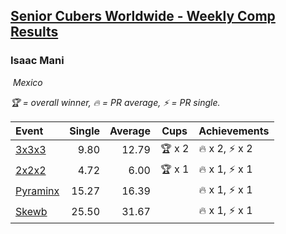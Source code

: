 <style>table {white-space: nowrap;}</style>
<link rel="stylesheet" type="text/css" href="/scw-comp/css/flags.css" />

## [Senior Cubers Worldwide - Weekly Comp Results](/scw-comp/results/)
### Isaac Mani

<i class="flag flag-MX" />&nbsp;Mexico

<span style="white-space: nowrap;">🏆 = overall winner</span>, <span style="white-space: nowrap;">🔥 = PR average</span>, <span style="white-space: nowrap;">⚡ = PR single</span>.

| Event | Single | Average | Cups | Achievements|
| :-- | --: | --: | :--: | :-- |
| [3x3x3](333.md) | 9.80 | 12.79 | 🏆 x 2 | 🔥 x 2, ⚡ x 2 |
| [2x2x2](222.md) | 4.72 | 6.00 | 🏆 x 1 | 🔥 x 1, ⚡ x 1 |
| [Pyraminx](pyram.md) | 15.27 | 16.39 |  | 🔥 x 1, ⚡ x 1 |
| [Skewb](skewb.md) | 25.50 | 31.67 |  | 🔥 x 1, ⚡ x 1 |

<!-- Global site tag (gtag.js) - Google Analytics -->
<script async src="https://www.googletagmanager.com/gtag/js?id=UA-86348435-3"></script>
<script>window.dataLayer = window.dataLayer || []; function gtag() {dataLayer.push(arguments);} gtag('js', new Date()); gtag('config', 'UA-86348435-3');</script>
